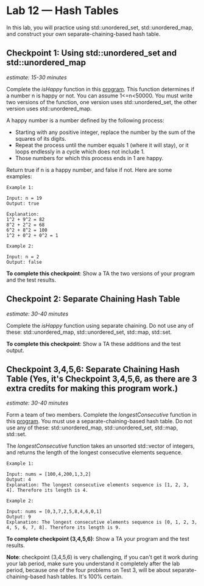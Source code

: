 # Lab 12 — Hash Tables

<!--In this lab, you will first experiment with our hash table implementation of a set. The key differences between the ds_set class (based on a binary search tree) and the ds_hashset class (based on a hash table, of course), are the performance of insert/find/erase: O(log n) vs. O(1), and the order that the elements are traversed using iterators: the set was in order, while the hashset is in no apparent order.-->

In this lab, you will practice using std::unordered_set, std::unordered_map, and construct your own separate-chaining-based hash table.

<!--Provided code for checkpoint 1 and checkpoint 2: [ds_hashset.h](ds_hashset.h) and [test_ds_hashset.cpp](test_ds_hashset.cpp).-->

## Checkpoint 1: Using std::unordered_set and std::unordered_map

*estimate: 15-30 minutes*

Complete the *isHappy* function in this [program](happy_number.cpp). This function determines if a number n is happy or not. You can assume 1&lt;=n&lt;50000. You must write two versions of the function, one version uses std::unordered_set, the other version uses std::unordered_map.

A happy number is a number defined by the following process:

- Starting with any positive integer, replace the number by the sum of the squares of its digits.
- Repeat the process until the number equals 1 (where it will stay), or it loops endlessly in a cycle which does not include 1.
- Those numbers for which this process ends in 1 are happy.

Return true if n is a happy number, and false if not. Here are some examples:

```console
Example 1:

Input: n = 19
Output: true

Explanation:
1^2 + 9^2 = 82
8^2 + 2^2 = 68
6^2 + 8^2 = 100
1^2 + 0^2 + 0^2 = 1
```

```console
Example 2:

Input: n = 2
Output: false
```

<!--For the first part of this checkpoint, implement and test the *insert* function for the hashset. The *insert* function must first determine in which bin the new element belongs (using the hash function), and then insert the element into that bin but only if it isn’t there already. The *insert* function returns a pair containing an iterator pointing at the element, and a bool indicating whether it was successfully inserted (true) or already there (false).

For the second part of this checkpoint, experiment with the hash function. In the provided code we include the implementation of a good hash function for strings. Are there any collisions for the small example? Now write some alternative hash functions. First, create a trivial hash function that is guaranteed to have many, many collisions. Then, create a hash function that is not terrible, but will unfortunately always place anagrams (words with the same letters, but rearranged) in the same bin. Test your alternate functions and be prepared to show the results to your TA.

**To complete this checkpoint**: Show a TA your debugged implementation of *insert* and your experimentation with alternative hash functions.-->

**To complete this checkpoint**: Show a TA the two versions of your program and the test results.

## Checkpoint 2: Separate Chaining Hash Table

*estimate: 30-40 minutes*

<!--Next, implement and test the *begin* function, which initializes the iteration through a hashset. Confirm that the elements in the set are visited in the same order they appear with the *print* function (which we have implemented for debugging purposes only).

Finally, implement and test the *resize* function. This function is automatically called from the *insert* function when the set gets “too full”. This function should make a new top level vector structure of the requested size and copy all the data from the old structure to the new structure. Note that the elements will likely be shuffled around from the old structure to the new structure.-->

Complete the *isHappy* function using separate chaining. Do not use any of these: std::unordered_map, std::unordered_set, std::map, std::set.

**To complete this checkpoint**: Show a TA these additions and the test output.

## Checkpoint 3,4,5,6: Separate Chaining Hash Table (Yes, it's Checkpoint 3,4,5,6, as there are 3 extra credits for making this program work.)

*estimate: 30-40 minutes*

Form a team of two members. Complete the *longestConsecutive* function in this [program](test_longest_consecutive_sequence.cpp). You must use a separate-chaining-based hash table. Do not use any of these: std::unordered_map, std::unordered_set, std::map, std::set.

The *longestConsecutive* function takes an unsorted std::vector of integers, and returns the length of the longest consecutive elements sequence.

```console
Example 1:

Input: nums = [100,4,200,1,3,2]
Output: 4
Explanation: The longest consecutive elements sequence is [1, 2, 3, 4]. Therefore its length is 4.
```

```console
Example 2:

Input: nums = [0,3,7,2,5,8,4,6,0,1]
Output: 9
Explanation: The longest consecutive elements sequence is [0, 1, 2, 3, 4, 5, 6, 7, 8]. Therefore its length is 9.
```

**To complete checkpoint (3,4,5,6)**: Show a TA your program and the test results.

**Note**: checkpoint (3,4,5,6) is very challenging, if you can't get it work during your lab period, make sure you understand it completely after the lab period, because one of the four problems on Test 3, will be about separate-chaining-based hash tables. It's 100% certain.
